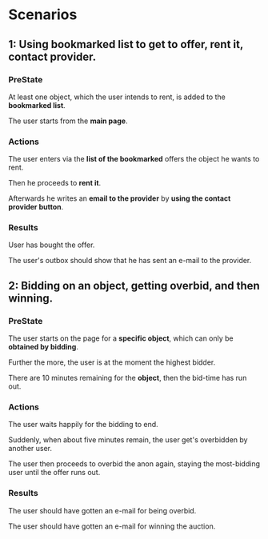 # Scenarios

## 1: Using bookmarked list to get to offer, rent it, contact provider.

### PreState
At least one object, which the user intends to rent, is added to the **bookmarked list**.

The user starts from the **main page**.

### Actions
The user enters via the **list of the bookmarked** offers the object he wants to rent.

Then he proceeds to **rent it**.

Afterwards he writes an **email to the provider** by **using the contact provider button**.

### Results
User has bought the offer.

The user's outbox should show that he has sent an e-mail to the provider.

## 2: Bidding on an object, getting overbid, and then winning.

### PreState
The user starts on the page for a **specific object**, which can only be **obtained by bidding**.

Further the more, the user is at the moment the highest bidder.

There are 10 minutes remaining for the **object**, then the bid-time has run out.

### Actions
The user waits happily for the bidding to end.

Suddenly, when about five minutes remain, the user get's overbidden by another user.

The user then proceeds to overbid the anon again, staying the most-bidding user until the offer runs out.

### Results
The user should have gotten an e-mail for being overbid.

The user should have gotten an e-mail for winning the auction.